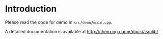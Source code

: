 # Introduction #

Please read the code for demo in `src/demo/main.cpp`.

A detailed documentation is available at http://chenxing.name/docs/asmlib/